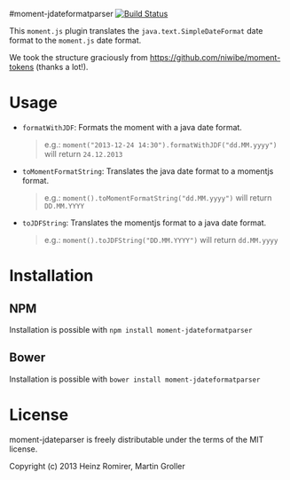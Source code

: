 #moment-jdateformatparser
[![Build Status](https://travis-ci.org/MadMG/moment-jdateformatparser.svg?branch=master)](https://travis-ci.org/MadMG/moment-jdateformatparser)

This `moment.js` plugin translates the `java.text.SimpleDateFormat` date format to the `moment.js` date format.

We took the structure graciously from <https://github.com/niwibe/moment-tokens> (thanks a lot!).

Usage
=====
* `formatWithJDF`: Formats the moment with a java date format.
  > e.g.: `moment("2013-12-24 14:30").formatWithJDF("dd.MM.yyyy")` will return `24.12.2013`

* `toMomentFormatString`: Translates the java date format to a momentjs format.
  > e.g.: `moment().toMomentFormatString("dd.MM.yyyy")` will return `DD.MM.YYYY`

* `toJDFString`: Translates the momentjs format to a java date format.
  > e.g.: `moment().toJDFString("DD.MM.YYYY")` will return `dd.MM.yyyy`

Installation
============

NPM
-------
Installation is possible with `npm install moment-jdateformatparser`

Bower
------
Installation is possible with `bower install moment-jdateformatparser`


License
=======
moment-jdateparser is freely distributable under the terms of the MIT license.

Copyright (c) 2013 Heinz Romirer, Martin Groller
